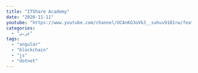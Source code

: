 ```yaml
---
title: "ITShare Academy"
date: "2020-11-11"
youtube: "https://www.youtube.com/channel/UCAnKG3oVk3__suhuv9181rw/featured"
categories:
  - "عربي"
tags:
  - "angular"
  - "blockchain"
  - "js"
  - "dotnet"
---
```

